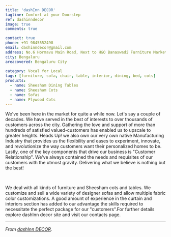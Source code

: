 ```yaml
---
title: 'dashInn DECOR'
tagline: Comfort at your Doorstep
ref: dashinndecor
image: true
comments: true

contact: true
phone: +91 9845552498
email: dashinndecor@gmail.com
address: No.6 Hormavu Main Road, Next to H&O Banaswadi Furniture Market, 560043
city: Bengaluru
areacovered: Bengaluru City  
 
category: Vocal for Local
tags: [furniture, sofa, chair, table, interior, dining, bed, cots]
products:
  - name: Sheesham Dining Tables
  - name: Sheesham Cots
  - name: Sofas
  - name: Plywood Cots
---
```


   We've been here in the market for quite a while now. Let's say a couple of decades. We have served in the best of interests to over thousands of customers across the city. Gathering the love and support of more than hundreds of satisfied valued-customers has enabled us to upscale to greater heights. Heads Up! we also own our very own native Manufacturing Industry that provides us the flexibility and eases to experiment, innovate, and revolutionize the way customers want their personalized homes to be. Lastly, one of the key components that drive our business is "Customer Relationship". We've always contained the needs and requisites of our customers with the utmost gravity. Delivering what we believe is nothing but the best!

​

  We deal with all kinds of furniture and Sheesham cots and tables. We customize and sell a wide variety of designer sofas and allow multiple fabric color customizations. A good amount of experience in the curtain and interiors section has added to our advantage the skills required to necessitate the perfect package for our "customers".For further details explore dashInn decor site and visit our contacts page.

---

_From [dashInn DECOR](https://dashinndecor.com)._
